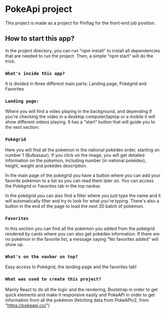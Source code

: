 # PokeApi project

This project is made as a project for Pinflag for the front-end job position.

## How to start this app?

In the project directory, you can run "npm install" to install all dependencies that are needed to run the project. Then, a simple "npm start" will do the trick.

### `What's inside this app?`

It is divided in three different main parts: Landing page, Pokégrid and Favorites

### `Landing page:`

Where you will find a video playing in the background, and depending if you're checking the video in a desktop computer/laptop or a mobile it will show different videos playing. It has a "start" button that will guide you to the next section:

### `Pokégrid`

Here you will find all the pokemon in the national pokédex order, starting on number 1 (Bulbasaur). If you click on the image, you will get detailed information on the pokemon, including number (in national pokédex), height, weight and pokédex description.

In the main page of the pokégrid you have a button where you can add your favorite pokémon to a list so you can read them later on. You can access the Pokégrid or Favorites tab in the top navbar.

In the pokégrid you can also find a filter where you just type the name and it will automatically filter and try to look for what you're typing. There's also a button in the end of the page to load the next 30 batch of pokémon.

### `Favorites`

In this section you can find all the pokémon you added from the pokégrid rendered by cards where you can also get pokédex information. If there are no pokémon in the favorite list, a message saying "No favorites added" will show up.

### `What's on the navbar on top?`

Easy access to Pokégrid, the landing page and the favorites tab!

### `What was used to create this project?`

Mainly React to do all the logic and the rendering, Bootstrap in order to get quick elements and make it responsive easily and PokeAPI in order to get information from all the pokémon (fetching data from PokeAPIv2, from "https://pokeapi.co/")
